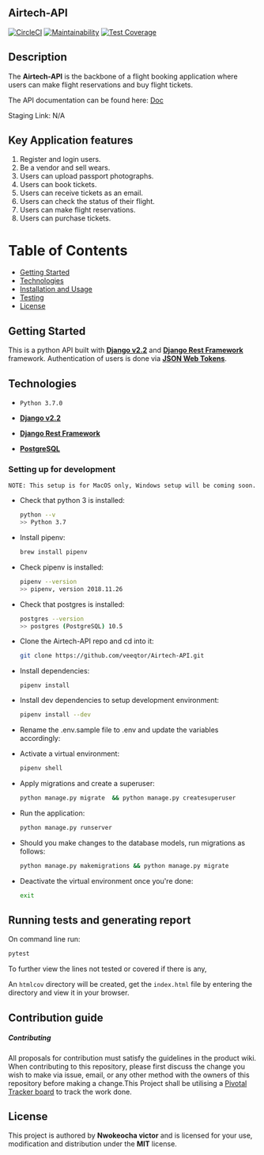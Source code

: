 ## Airtech-API
[![CircleCI](https://circleci.com/gh/veeqtor/Airtech-API/tree/develop.svg?style=svg)](https://circleci.com/gh/veeqtor/Airtech-API/tree/develop)
[![Maintainability](https://api.codeclimate.com/v1/badges/1f1da50d64b4e4a531ae/maintainability)](https://codeclimate.com/github/veeqtor/Airtech-API/maintainability)
[![Test Coverage](https://api.codeclimate.com/v1/badges/1f1da50d64b4e4a531ae/test_coverage)](https://codeclimate.com/github/veeqtor/Airtech-API/test_coverage)


## Description

The **Airtech-API** is the backbone of a flight booking application where 
users can make flight reservations and buy flight tickets.

The API documentation can be found here: 
[Doc](https://documenter.getpostman.com/view/5828093/S1a1bUm1?version=latest)

Staging Link: N/A


## Key Application features

1. Register and login users.
2. Be a vendor and sell wears.
3. Users can upload passport photographs.
4. Users can book tickets.
5. Users can receive tickets as an email.
5. Users can check the status of their flight.
6. Users can make flight reservations.
7. Users can purchase tickets.


# Table of Contents

- [Getting Started](#getting-started)
- [Technologies](#technologies)
- [Installation and Usage](#Setting-up-for-development)
- [Testing](#Running-tests-and-generating-report)
- [License](#license)

## Getting Started

This is a python API built with [**Django v2.2**](https://docs.djangoproject.com) and [**Django Rest Framework**](https://www.django-rest-framework.org) framework. Authentication of users is done via [**JSON Web Tokens**](https://jwt.io/).

## Technologies

- `Python 3.7.0`

- [**Django v2.2**](https://docs.djangoproject.com)

- [**Django Rest Framework**](https://www.django-rest-framework.org) 

- [**PostgreSQL**](https://www.postgresql.org/)


### Setting up for development

```
NOTE: This setup is for MacOS only, Windows setup will be coming soon.
```

-   Check that python 3 is installed:

    ```bash
    python --v
    >> Python 3.7
    ```


-   Install pipenv:

    ```bash
    brew install pipenv
    ```

-   Check pipenv is installed:
    ```bash
    pipenv --version
    >> pipenv, version 2018.11.26
    ```
-   Check that postgres is installed:

    ```bash
    postgres --version
    >> postgres (PostgreSQL) 10.5
    ```

-   Clone the Airtech-API repo and cd into it:

    ```bash
    git clone https://github.com/veeqtor/Airtech-API.git
    ```

-   Install dependencies:

    ```
    pipenv install
    ```

-   Install dev dependencies to setup development environment:

    ```bash
    pipenv install --dev
    ```

-   Rename the .env.sample file to .env and update the variables accordingly:

-   Activate a virtual environment:

    ```bash
    pipenv shell
    ```

-   Apply migrations and create a superuser:

    ```bash
    python manage.py migrate  && python manage.py createsuperuser
    ```

-   Run the application:

    ```bash
    python manage.py runserver
    ```


-   Should you make changes to the database models, run migrations as follows:

    ```bash
    python manage.py makemigrations && python manage.py migrate
    ```


-   Deactivate the virtual environment once you're done:
    ```bash
    exit
    ```
    

##  Running tests and generating report

   On command line run: 
   
   ```bash
   pytest
   ```

   To further view the lines not tested or covered if there is any, 

   An `htmlcov` directory will be created, get the `index.html` file by entering the directory and view it in your browser.


## Contribution guide

##### Contributing

All proposals for contribution must satisfy the guidelines in the product wiki.
When contributing to this repository, please first discuss the change you wish to make via issue, email, or any other method with the owners of this repository before making a change.This Project shall be utilising a [Pivotal Tracker board](https://www.pivotaltracker.com/n/projects/2355429) to track the work done.

## License

This project is authored by **Nwokeocha victor** and is licensed for your use, modification and distribution under the **MIT** license.
